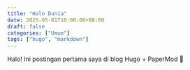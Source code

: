```yaml
---
title: "Halo Dunia"
date: 2025-05-01T10:00:00+08:00
draft: false
categories: ["Umum"]
tags: ["hugo", "markdown"]
---
```


Halo! Ini postingan pertama saya di blog Hugo + PaperMod 🎉